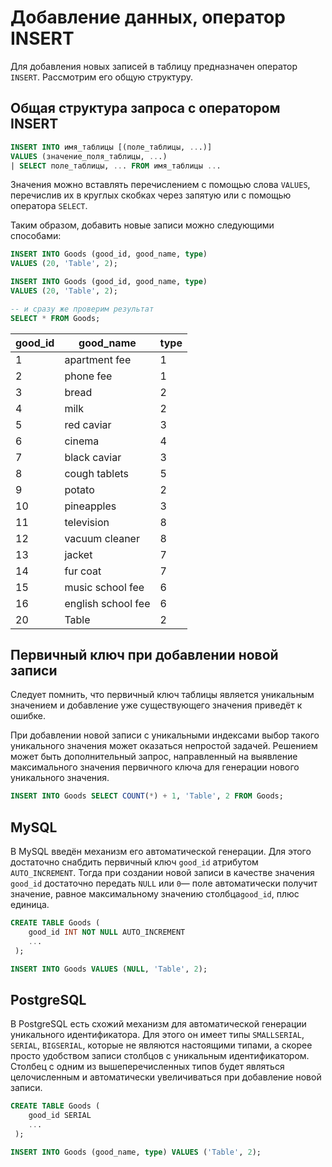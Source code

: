 # Добавление данных, оператор INSERT

Для добавления новых записей в таблицу предназначен оператор `INSERT`. Рассмотрим его общую структуру.

## Общая структура запроса с оператором INSERT

```sql
INSERT INTO имя_таблицы [(поле_таблицы, ...)]
VALUES (значение_поля_таблицы, ...)
| SELECT поле_таблицы, ... FROM имя_таблицы ...
```

Значения можно вставлять перечислением с помощью слова `VALUES`, перечислив их в круглых скобках через запятую или c помощью оператора `SELECT`.

Таким образом, добавить новые записи можно следующими способами:

<ERD databaseName="Family" />

```sql
INSERT INTO Goods (good_id, good_name, type)
VALUES (20, 'Table', 2);
```

```sql
INSERT INTO Goods (good_id, good_name, type)
VALUES (20, 'Table', 2);

-- и сразу же проверим результат
SELECT * FROM Goods;
```

| good_id | good_name          | type |
| ------- | ------------------ | ---- |
| 1       | apartment fee      | 1    |
| 2       | phone fee          | 1    |
| 3       | bread              | 2    |
| 4       | milk               | 2    |
| 5       | red caviar         | 3    |
| 6       | cinema             | 4    |
| 7       | black caviar       | 3    |
| 8       | cough tablets      | 5    |
| 9       | potato             | 2    |
| 10      | pineapples         | 3    |
| 11      | television         | 8    |
| 12      | vacuum cleaner     | 8    |
| 13      | jacket             | 7    |
| 14      | fur coat           | 7    |
| 15      | music school fee   | 6    |
| 16      | english school fee | 6    |
| 20      | Table              | 2    |

## Первичный ключ при добавлении новой записи

Следует помнить, что первичный ключ таблицы является уникальным значением и добавление уже существующего значения приведёт к ошибке.

При добавлении новой записи с уникальными индексами выбор такого уникального значения может оказаться непростой задачей.
Решением может быть дополнительный запрос, направленный на выявление максимального значения первичного ключа для генерации нового уникального значения.

```sql
INSERT INTO Goods SELECT COUNT(*) + 1, 'Table', 2 FROM Goods;
```

## MySQL

В MySQL введён механизм его автоматической генерации. Для этого достаточно снабдить первичный ключ `good_id` атрибутом `AUTO_INCREMENT`.
Тогда при создании новой записи в качестве значения `good_id` достаточно передать `NULL` или `0`— поле автоматически получит значение, равное максимальному значению столбца`good_id`, плюс единица.

```sql
CREATE TABLE Goods (
	good_id INT NOT NULL AUTO_INCREMENT
	...
 );
```

```sql
INSERT INTO Goods VALUES (NULL, 'Table', 2);
```

## PostgreSQL

В PostgreSQL есть схожий механизм для автоматической генерации уникального идентификатора.
Для этого он имеет типы `SMALLSERIAL`, `SERIAL`, `BIGSERIAL`, которые не являются настоящими типами, а скорее просто удобством записи столбцов с уникальным идентификатором.
Столбец с одним из вышеперечисленных типов будет являться целочисленным и автоматически увеличиваться при добавление новой записи.

```sql
CREATE TABLE Goods (
	good_id SERIAL
	...
 );
```

```sql
INSERT INTO Goods (good_name, type) VALUES ('Table', 2);
```
